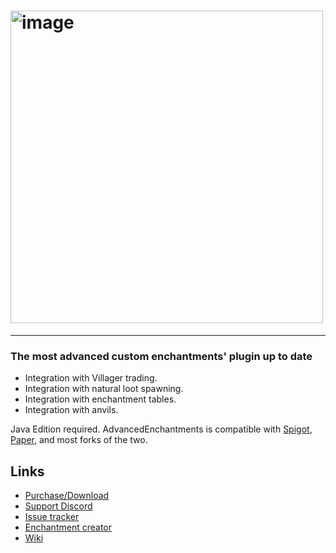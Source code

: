<h1>
  <img src="https://i.imgur.com/eCYuTN9.gif" alt="image" width="500"/>
</h1>

---------

### **The most advanced custom enchantments' plugin up to date**

* Integration with Villager trading.
* Integration with natural loot spawning.
* Integration with enchantment tables.
* Integration with anvils.

Java Edition required. AdvancedEnchantments is compatible with [Spigot](https://www.spigotmc.org/),
[Paper](https://papermc.io/downloads), and most forks of the two.

Links
-----

* [Purchase/Download](https://advancedplugins.net/item/1/)
* [Support Discord](https://discord.gg/GzdQdMw)
* [Issue tracker](https://github.com/GC-spigot/AdvancedEnchantments/issues)
* [Enchantment creator](http://ae.advancedmarket.co/create.php)
* [Wiki](https://ae.advancedplugins.net/)